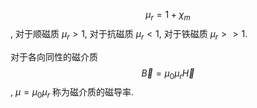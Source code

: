 $$\mu_r=1+\chi_m$$, 对于顺磁质 $\mu_r>1$, 对于抗磁质 $\mu_r<1$, 对于铁磁质 $\mu_r >>1$. 

对于各向同性的磁介质 $$\vec B=\mu_0\mu_r\vec H$$, $\mu=\mu_0\mu_r$ 称为磁介质的磁导率. 
